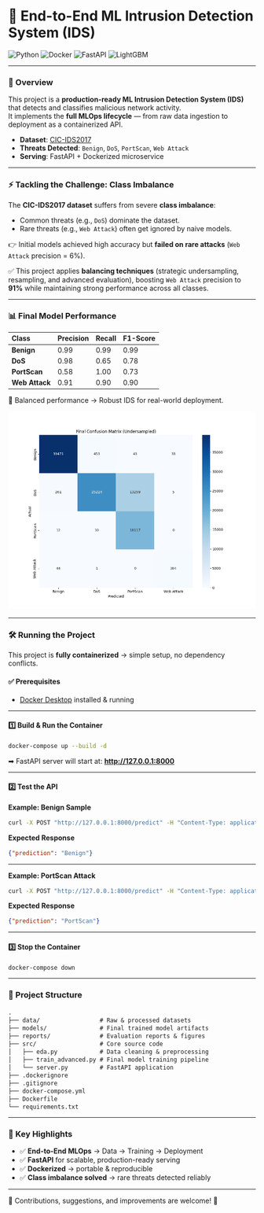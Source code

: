 # 🚀 End-to-End ML Intrusion Detection System (IDS)

![Python](https://img.shields.io/badge/Python-3.9%2B-blue?style=for-the-badge&logo=python)
![Docker](https://img.shields.io/badge/Docker-Enabled-blue?style=for-the-badge&logo=docker)
![FastAPI](https://img.shields.io/badge/FastAPI-Serving-green?style=for-the-badge&logo=fastapi)
![LightGBM](https://img.shields.io/badge/LightGBM-Modeling-red?style=for-the-badge)

---

### 📌 Overview

This project is a **production-ready ML Intrusion Detection System (IDS)** that detects and classifies malicious network activity.  
It implements the **full MLOps lifecycle** — from raw data ingestion to deployment as a containerized API.

- **Dataset**: [CIC-IDS2017](https://www.unb.ca/cic/datasets/ids-2017.html)  
- **Threats Detected**: `Benign`, `DoS`, `PortScan`, `Web Attack`  
- **Serving**: FastAPI + Dockerized microservice  

---

### ⚡ Tackling the Challenge: Class Imbalance

The **CIC-IDS2017 dataset** suffers from severe **class imbalance**:  
- Common threats (e.g., `DoS`) dominate the dataset.  
- Rare threats (e.g., `Web Attack`) often get ignored by naive models.  

👉 Initial models achieved high accuracy but **failed on rare attacks** (`Web Attack` precision = 6%).  

✅ This project applies **balancing techniques** (strategic undersampling, resampling, and advanced evaluation), boosting `Web Attack` precision to **91%** while maintaining strong performance across all classes.  

---

### 📊 Final Model Performance

| Class         | Precision | Recall | F1-Score |
| :------------ | :-------- | :----- | :------- |
| **Benign**    | 0.99      | 0.99   | 0.99     |
| **DoS**       | 0.98      | 0.65   | 0.78     |
| **PortScan**  | 0.58      | 1.00   | 0.73     |
| **Web Attack**| 0.91      | 0.90   | 0.90     |

📌 Balanced performance → Robust IDS for real-world deployment.  

![Confusion Matrix](reports/figures/final_multiclass_confusion_matrix.png)

---

### 🛠️ Running the Project

This project is **fully containerized** → simple setup, no dependency conflicts.

#### ✅ Prerequisites
- [Docker Desktop](https://www.docker.com/products/docker-desktop) installed & running

---

#### 1️⃣ Build & Run the Container

```bash
docker-compose up --build -d
```

➡ FastAPI server will start at: **http://127.0.0.1:8000**

---

#### 2️⃣ Test the API

**Example: Benign Sample**

```bash
curl -X POST "http://127.0.0.1:8000/predict" -H "Content-Type: application/json" -d '{"Flow Duration": 3, "Total Fwd Packets": 2, "Total Backward Packets": 0, "Total Length of Fwd Packets": 12, "Total Length of Bwd Packets": 0, "Fwd Packet Length Mean": 6, "Bwd Packet Length Mean": 0, "Flow Bytes/s": 4000000, "Flow IAT Mean": 3, "Flow IAT Std": 0, "Flow IAT Max": 3, "Flow IAT Min": 3, "Fwd IAT Mean": 3, "Fwd IAT Std": 0, "Fwd IAT Max": 3, "Fwd IAT Min": 3, "Bwd IAT Mean": 0, "Bwd IAT Std": 0, "Bwd IAT Max": 0, "Bwd IAT Min": 0, "Min Packet Length": 6, "Max Packet Length": 6, "Packet Length Mean": 6, "Packet Length Std": 0, "Packet Length Variance": 0, "Average Packet Size": 9, "Avg Fwd Segment Size": 6, "Avg Bwd Segment Size": 0}'
```

**Expected Response**
```json
{"prediction": "Benign"}
```

---

**Example: PortScan Attack**

```bash
curl -X POST "http://127.0.0.1:8000/predict" -H "Content-Type: application/json" -d '{"Flow Duration": 27, "Total Fwd Packets": 1, "Total Backward Packets": 1, "Total Length of Fwd Packets": 0, "Total Length of Bwd Packets": 6, "Fwd Packet Length Mean": 0.0, "Bwd Packet Length Mean": 6.0, "Flow Bytes/s": 222222.2222, "Flow IAT Mean": 27.0, "Flow IAT Std": 0.0, "Flow IAT Max": 27, "Flow IAT Min": 27, "Fwd IAT Mean": 0.0, "Fwd IAT Std": 0.0, "Fwd IAT Max": 0, "Fwd IAT Min": 0, "Bwd IAT Mean": 0.0, "Bwd IAT Std": 0.0, "Bwd IAT Max": 0, "Bwd IAT Min": 0, "Min Packet Length": 0, "Max Packet Length": 6, "Packet Length Mean": 2.0, "Packet Length Std": 3.464101615, "Packet Length Variance": 12.0, "Average Packet Size": 3.0, "Avg Fwd Segment Size": 0.0, "Avg Bwd Segment Size": 6.0}'
```

**Expected Response**
```json
{"prediction": "PortScan"}
```

---

#### 3️⃣ Stop the Container
```bash
docker-compose down
```

---

### 📂 Project Structure

```
.
├── data/                 # Raw & processed datasets
├── models/               # Final trained model artifacts
├── reports/              # Evaluation reports & figures
├── src/                  # Core source code
│   ├── eda.py            # Data cleaning & preprocessing
│   ├── train_advanced.py # Final model training pipeline
│   └── server.py         # FastAPI application
├── .dockerignore
├── .gitignore
├── docker-compose.yml
├── Dockerfile
└── requirements.txt
```

---

### 🌟 Key Highlights
- ✅ **End-to-End MLOps** → Data → Training → Deployment  
- ✅ **FastAPI** for scalable, production-ready serving  
- ✅ **Dockerized** → portable & reproducible  
- ✅ **Class imbalance solved** → rare threats detected reliably  

---

📢 Contributions, suggestions, and improvements are welcome! 🚀
